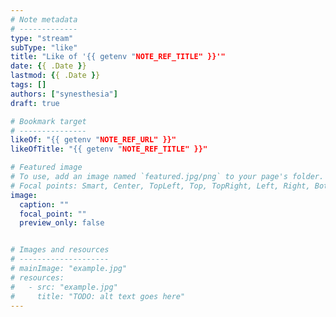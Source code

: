 ```yaml
---
# Note metadata
# -------------
type: "stream"
subType: "like"
title: "Like of '{{ getenv "NOTE_REF_TITLE" }}'"
date: {{ .Date }}
lastmod: {{ .Date }}
tags: []
authors: ["synesthesia"]
draft: true

# Bookmark target
# ---------------
likeOf: "{{ getenv "NOTE_REF_URL" }}"
likeOfTitle: "{{ getenv "NOTE_REF_TITLE" }}"

# Featured image
# To use, add an image named `featured.jpg/png` to your page's folder.
# Focal points: Smart, Center, TopLeft, Top, TopRight, Left, Right, BottomLeft, Bottom, BottomRight.
image:
  caption: ""
  focal_point: ""
  preview_only: false


# Images and resources
# --------------------
# mainImage: "example.jpg"
# resources:
#   - src: "example.jpg"
#     title: "TODO: alt text goes here"
---
```

